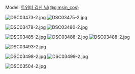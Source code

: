 ﻿---
dddd: 2024.07.20 서코
nickname: 김신
sns_type: x
sns_id: gimsin_cos
---

<a name="gimsin_cos"></a>
Model: <a href="https://x.com/gimsin_cos" target="_blank">트위터 김신 님(@gimsin_cos)</a>

![DSC03473-2.jpg](/assets/img/2024/07-20/김신/DSC03473-2.jpg)
![DSC03475-2.jpg](/assets/img/2024/07-20/김신/DSC03475-2.jpg)
<!-- ![DSC03476-2.jpg](/assets/img/2024/07-20/김신/DSC03476-2.jpg) -->
![DSC03478-2.jpg](/assets/img/2024/07-20/김신/DSC03478-2.jpg)
![DSC03480-2.jpg](/assets/img/2024/07-20/김신/DSC03480-2.jpg)
<!-- ![DSC03481-2.jpg](/assets/img/2024/07-20/김신/DSC03481-2.jpg) -->
<!-- ![DSC03483-2.jpg](/assets/img/2024/07-20/김신/DSC03483-2.jpg) -->
<!-- ![DSC03484-2.jpg](/assets/img/2024/07-20/김신/DSC03484-2.jpg) -->
![DSC03485-2.jpg](/assets/img/2024/07-20/김신/DSC03485-2.jpg)
![DSC03486-2.jpg](/assets/img/2024/07-20/김신/DSC03486-2.jpg)
![DSC03488-2.jpg](/assets/img/2024/07-20/김신/DSC03488-2.jpg)
<!-- ![DSC03489-2.jpg](/assets/img/2024/07-20/김신/DSC03489-2.jpg) -->
<!-- ![DSC03491-2.jpg](/assets/img/2024/07-20/김신/DSC03491-2.jpg) -->
![DSC03493-2.jpg](/assets/img/2024/07-20/김신/DSC03493-2.jpg)
<!-- ![DSC03494-2.jpg](/assets/img/2024/07-20/김신/DSC03494-2.jpg) -->
<!-- ![DSC03495-2.jpg](/assets/img/2024/07-20/김신/DSC03495-2.jpg) -->
<!-- ![DSC03496-2.jpg](/assets/img/2024/07-20/김신/DSC03496-2.jpg) -->
<!-- ![DSC03497-2.jpg](/assets/img/2024/07-20/김신/DSC03497-2.jpg) -->
![DSC03498-2.jpg](/assets/img/2024/07-20/김신/DSC03498-2.jpg)
![DSC03499-2.jpg](/assets/img/2024/07-20/김신/DSC03499-2.jpg)
<!-- ![DSC03500-2.jpg](/assets/img/2024/07-20/김신/DSC03500-2.jpg) -->
<!-- ![DSC03501-2.jpg](/assets/img/2024/07-20/김신/DSC03501-2.jpg) -->
<!-- ![DSC03503-2.jpg](/assets/img/2024/07-20/김신/DSC03503-2.jpg) -->
![DSC03504-2.jpg](/assets/img/2024/07-20/김신/DSC03504-2.jpg)
<!-- ![DSC03506-2.jpg](/assets/img/2024/07-20/김신/DSC03506-2.jpg) -->
<!-- ![DSC03508-2.jpg](/assets/img/2024/07-20/김신/DSC03508-2.jpg) -->
<!-- ![DSC03509-2.jpg](/assets/img/2024/07-20/김신/DSC03509-2.jpg) -->
